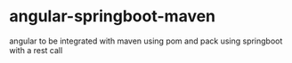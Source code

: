 # angular-springboot-maven
angular to be integrated with maven using pom and pack using springboot with a rest call
